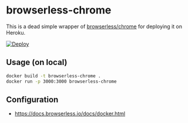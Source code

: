 # browserless-chrome

This is a dead simple wrapper of [browserless/chrome](https://github.com/browserless/chrome) for deploying it on Heroku.

[![Deploy](https://www.herokucdn.com/deploy/button.svg)](https://heroku.com/deploy?template=https://github.com/ninoseki/browserless-chrome)

## Usage (on local)

```bash
docker build -t browserless-chrome .
docker run -p 3000:3000 browserless-chrome
```

## Configuration

- https://docs.browserless.io/docs/docker.html

